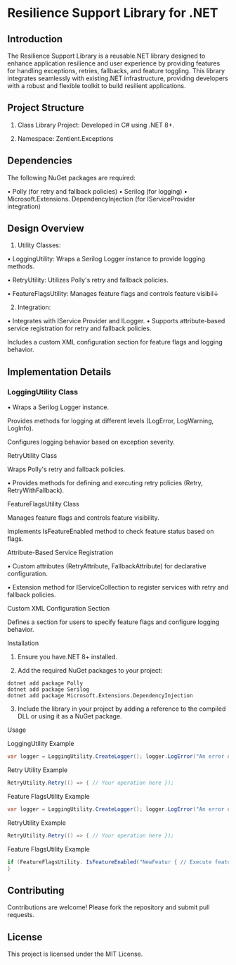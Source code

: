 # Resilience Support Library for .NET

## Introduction

The Resilience Support Library is a reusable.NET library designed to enhance application resilience and user experience by providing features for handling exceptions, retries, fallbacks, and feature toggling. This library integrates seamlessly with existing.NET infrastructure, providing developers with a robust and flexible toolkit to build resilient applications.

## Project Structure

1. Class Library Project: Developed in C# using .NET 8+.

2. Namespace: Zentient.Exceptions 

## Dependencies

The following NuGet packages are required:

• Polly (for retry and fallback policies)
• Serilog (for logging)
• Microsoft.Extensions. DependencyInjection (for IServiceProvider integration)

## Design Overview

1. Utility Classes:

• LoggingUtility: Wraps a Serilog Logger instance to provide logging methods.

• RetryUtility: Utilizes Polly's retry and fallback policies.

• FeatureFlagsUtility: Manages feature flags and controls feature visibil↓

2. Integration:

• Integrates with IService Provider and ILogger.
• Supports attribute-based service registration for retry and fallback policies.

Includes a custom XML configuration section for feature flags and logging behavior.

## Implementation Details

### LoggingUtility Class

• Wraps a Serilog Logger instance.

Provides methods for logging at different levels (LogError, LogWarning, LogInfo).

Configures logging behavior based on exception severity.

RetryUtility Class

Wraps Polly's retry and fallback policies.

• Provides methods for defining and executing retry policies (Retry, RetryWithFallback).

FeatureFlagsUtility Class

Manages feature flags and controls feature visibility.

Implements IsFeatureEnabled method to check feature status based on flags.

Attribute-Based Service Registration

• Custom attributes (RetryAttribute, FallbackAttribute) for declarative configuration.

• Extension method for IServiceCollection to register services with retry and fallback policies.

Custom XML Configuration Section

Defines a section for users to specify feature flags and configure logging behavior.

Installation

1. Ensure you have.NET 8+ installed.

2. Add the required NuGet packages to your project:

```
dotnet add package Polly
dotnet add package Serilog
dotnet add package Microsoft.Extensions.DependencyInjection
```

3. Include the library in your project by adding a reference to the compiled DLL or using it as a NuGet package.

Usage

LoggingUtility Example

```csharp
var logger = LoggingUtility.CreateLogger(); logger.LogError("An error occurred");
```

Retry Utility Example

```csharp
RetryUtility.Retry(() => { // Your operation here });
```

Feature FlagsUtility Example

```csharp
var logger = LoggingUtility.CreateLogger(); logger.LogError("An error occurred");
```

RetryUtility Example

```csharp
RetryUtility.Retry(() => { // Your operation here });
```

Feature FlagsUtility Example

```csharp
if (FeatureFlagsUtility. IsFeatureEnabled("NewFeatur { // Execute feature-specific code
}
```

## Contributing

Contributions are welcome! Please fork the repository and submit pull requests.

## License

This project is licensed under the MIT License. 